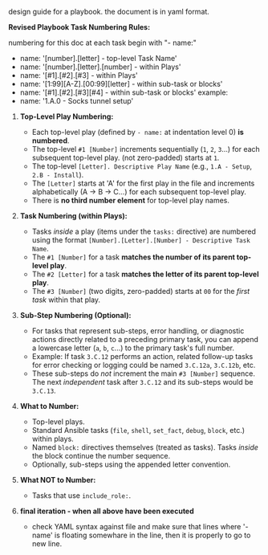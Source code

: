 design guide for a playbook.
the document is in yaml format.

**Revised Playbook Task Numbering Rules:**

numbering for this doc at each task begin with "- name:"
- name: '[number].[letter] - top-level Task Name'
- name: '[number].[letter].[number] - within Plays'
- name: '[#1].[#2].[#3] - within Plays'
- name: '[1:99][A-Z].[00:99][letter] - within sub-task or blocks'
- name: '[#1].[#2].[#3][#4] - within sub-task or blocks'
example:
- name: '1.A.0 - Socks tunnel setup'

1.  **Top-Level Play Numbering:**
    *   Each top-level play (defined by `- name:` at indentation level 0) **is numbered**.
    *   The top-level `#1 [Number]` increments sequentially (`1`, `2`, `3`...) for each subsequent top-level play. (not zero-padded) starts at `1`.
    *   The top-level `[Letter]. Descriptive Play Name` (e.g., `1.A - Setup`, `2.B - Install`).
    *   The `[Letter]` starts at 'A' for the first play in the file and increments alphabetically (A -> B -> C...) for each subsequent top-level play.
    *   There is **no third number element** for top-level play names.

2.  **Task Numbering (within Plays):**
    *   Tasks *inside* a play (items under the `tasks:` directive) are numbered using the format `[Number].[Letter].[Number] - Descriptive Task Name`.
    *   The `#1 [Number]` for a task **matches the number of its parent top-level play**.
    *   The `#2 [Letter]` for a task **matches the letter of its parent top-level play**.
    *   The `#3 [Number]` (two digits, zero-padded) starts at `00` for the *first task* within that play.

3.  **Sub-Step Numbering (Optional):**
    *   For tasks that represent sub-steps, error handling, or diagnostic actions directly related to a preceding primary task, you can append a lowercase letter (`a`, `b`, `c`...) to the primary task's full number.
    *   Example: If task `3.C.12` performs an action, related follow-up tasks for error checking or logging could be named `3.C.12a`, `3.C.12b`, etc.
    *   These sub-steps do *not* increment the main `#3 [Number]` sequence. The next *independent* task after `3.C.12` and its sub-steps would be `3.C.13`.

4.  **What to Number:**
    *   Top-level plays.
    *   Standard Ansible tasks (`file`, `shell`, `set_fact`, `debug`, `block`, etc.) within plays.
    *   Named `block:` directives themselves (treated as tasks). Tasks *inside* the block continue the number sequence.
    *   Optionally, sub-steps using the appended letter convention.

5.  **What NOT to Number:**
    *   Tasks that use `include_role:`.

6.  **final iteration - when all above have been executed**
    * check YAML syntax against file and make sure that lines where '- name' is floating somewhare in the line, then it is properly to go to new line.